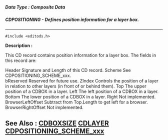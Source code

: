 ##### Data Type : Composite Data
##### CDPOSITIONING - Defines position information for a layer box. 
---
```
#include <editods.h>
```
**Description :**

This CD record contains position information for a layer box. The fields in 
this record are:

Header   Signature and Length of this CD record.
Scheme  See CDPOSITIONING_SCHEME_xxx.  
bReserved  Reserved for future use.
ZIndex   Controls the position of a layer in relation to other layers (in front 
of or behind them).
Top   The upper position of a CDBOX in a layer.
Left   The left position of a CDBOX in a layer.
Bottom   The lower position of a CDBOX in a layer.
Right   Not implemented.
	BrowserLeftOffset   Subtract from Top.Length to get left for a browser.
	BrowserRightOffset Not implemented.


**See Also :**
[CDBOXSIZE](/domino-c-api-docs/reference/Data/CDBOXSIZE)
[CDLAYER](/domino-c-api-docs/reference/Data/CDLAYER)
[CDPOSITIONING_SCHEME_xxx](/domino-c-api-docs/reference/Symb/CDPOSITIONING_SCHEME_xxx)
---
